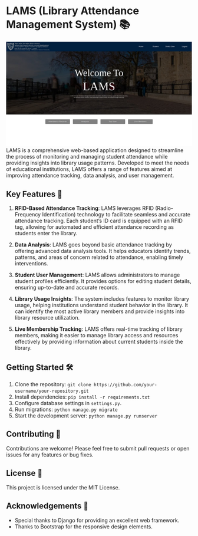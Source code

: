 # LAMS (Library Attendance Management System) 📚
![LAMS](ProjectLAMS/photo_2024-03-01_22-05-27.jpg)
LAMS is a comprehensive web-based application designed to streamline the process of monitoring and managing student attendance while providing insights into library usage patterns. Developed to meet the needs of educational institutions, LAMS offers a range of features aimed at improving attendance tracking, data analysis, and user management.

## Key Features 🚀

1. **RFID-Based Attendance Tracking**: LAMS leverages RFID (Radio-Frequency Identification) technology to facilitate seamless and accurate attendance tracking. Each student’s ID card is equipped with an RFID tag, allowing for automated and efficient attendance recording as students enter the library.

2. **Data Analysis**: LAMS goes beyond basic attendance tracking by offering advanced data analysis tools. It helps educators identify trends, patterns, and areas of concern related to attendance, enabling timely interventions.

3. **Student User Management**: LAMS allows administrators to manage student profiles efficiently. It provides options for editing student details, ensuring up-to-date and accurate records.

4. **Library Usage Insights**: The system includes features to monitor library usage, helping institutions understand student behavior in the library. It can identify the most active library members and provide insights into library resource utilization.

5. **Live Membership Tracking**: LAMS offers real-time tracking of library members, making it easier to manage library access and resources effectively by providing information about current students inside the library.

## Getting Started 🛠️

1. Clone the repository: `git clone https://github.com/your-username/your-repository.git`
2. Install dependencies: `pip install -r requirements.txt`
3. Configure database settings in `settings.py`.
4. Run migrations: `python manage.py migrate`
5. Start the development server: `python manage.py runserver`

## Contributing 🤝

Contributions are welcome! Please feel free to submit pull requests or open issues for any features or bug fixes.

## License 📝

This project is licensed under the MIT License.

## Acknowledgements 🙏

- Special thanks to Django for providing an excellent web framework.
- Thanks to Bootstrap for the responsive design elements.
